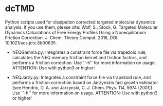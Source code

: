 # dcTMD 

Python scripts used for dissipation corrected targeted molecular dynamics analysis. If you use them, please cite:
Wolf, S., Stock, G. Targeted Molecular Dynamics Calculations of Free Energy Profiles Using a Nonequilibrium Friction Correction. J. Chem. Theory Comput. 2018, DOI: 10.1021/acs.jctc.8b00835.

* NEQGamma.py: 
Integrates a constraint force file via trapezoid rule, calculates the NEQ memory friction kernel and friction factors, and performs a friction correction. Use ''-h'' for more information on usage.
ATTENTION: Use with python3 or higher!

* NEQJarzy.py:
Integrates a constraint force file via trapezoid rule, and performs a friction correction based on Jarzynskis fast growth estimator (see Hendrix, D. A. and Jarzynski, C. J. Chem. Phys. 114, 5974 (2001)). Use ''-h'' for more information on usage. 
ATTENTION: Use with python3 or higher!
